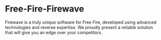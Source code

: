 # Free-Fire-Firewave
Firewave is a truly unique software for Free Fire, developed using advanced technologies and reverse expertise. We proudly present a reliable solution that will give you an edge over your competitors.
